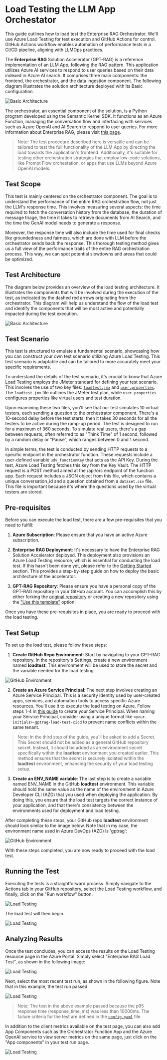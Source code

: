 # Load Testing the LLM App Orchestator

This guide outlines how to load test the Enterprise RAG Orchestrator. We'll use Azure Load Testing for test execution and GitHub Actions for control. GitHub Actions workflow enables automation of performance tests in a CI/CD pipeline, aligning with LLMOps practices.

The **Enterprise RAG** Solution Accelerator (GPT-RAG) is a reference implementation of an LLM App, following the RAG pattern. This application utilizes Azure AI services to respond to user queries based on their data indexed in Azure AI search. It comprises three main components: the frontend, the orchestrator, and the data ingestion component. The following diagram illustrates the solution architecture deployed with its Basic configuration.

![Basic Architecture](../media/perftest-GPT-RAG-Basic.png)

The orchestrator, an essential component of the solution, is a Python program developed using the Semantic Kernel SDK. It functions as an Azure Function, managing the conversation flow and interfacing with services such as Azure OpenAI and AI Search to respond to user queries. For more information about Enterprise RAG, please visit [this page](https://aka.ms/gpt-rag).

> Note: The test procedure described here is versatile and can be tailored to test the full functionality of the LLM App by directing the load towards the application's frontend. Additionally, it's suitable for testing other orchestration strategies that employ low-code solutions, like Prompt Flow orchestation, or apps that use LLMs beyond Azure OpenAI models.

## Test Scope

This test is mainly centered on the orchestrator component. The goal is to understand the performance of the entire RAG orchestration flow, not just the LLM's response time. This involves measuring several aspects: the time required to fetch the conversation history from the database, the duration of message triage, the time it takes to retrieve documents from AI Search, and the time the GenAI model needs to generate a response. 

Moreover, the response time will also include the time used for final checks like groundedness and fairness, which are done with LLM before the orchestrator sends back the response. This thorough testing method gives us a full view of the performance traits of the entire RAG orchestration process. This way, we can spot potential slowdowns and areas that could be optimized.

## Test Architecture

The diagram below provides an overview of the load testing architecture. It illustrates the components that will be involved during the execution of the test, as indicated by the dashed red arrows originating from the orchestrator. This diagram will help us understand the flow of the load test and identify the components that will be most active and potentially impacted during the test execution.

![Basic Architecture](../media/perftest-architecture.png)

## Test Scenario

This test is structured to emulate a fundamental scenario, showcasing how you can construct your own test scenario utilizing Azure Load Testing. This test scenario is adaptable and can be tailored to more accurately meet your specific requirements.

To understand the details of the test scenario, it's crucial to know that Azure Load Testing employs the JMeter standard for defining your test scenario. This involves the use of two key files: [`loadtest.jmx`](../loadtest/loadtest.jmx) and [`user.properties`](../loadtest/user.properties). The `loadtest.jmx` file outlines the JMeter test plan, while `user.properties` configures properties like virtual users and test duration.

Upon examining these two files, you'll see that our test simulates 10 virtual testers, each sending a question to the orchestrator component. There's a 10-second delay before the test starts, then it takes 30 seconds for all the testers to be active during the ramp-up period. The test is designed to run for a maximum of 360 seconds. To simulate real users, there's a gap between requests, often referred to as "Think Time" of 1 second, followed by a random delay or "Pause", which ranges between 0 and 1 second.

In simple terms, the test is conducted by sending HTTP requests to a specific endpoint in the orchestrator function. These requests include a user-defined variable `udv_functionKey` that acts as the API Key. During the test, Azure Load Testing fetches this key from the Key Vault. The HTTP request is a POST method aimed at the /api/orc endpoint of the function app. Each request includes a JSON object from this file, which contains a unique conversation_id and a question obtained from a `dataset.csv` file. This file is important because it's where the questions used by the virtual testers are stored.

## Pre-requisites

Before you can execute the load test, there are a few pre-requisites that you need to fulfill:

1. **Azure Subscription**: Please ensure that you have an active Azure subscription.

2. **Enterprise RAG Deployment**: It's necessary to have the Enterprise RAG Solution Accelerator deployed. This deployment also provisions an Azure Load Testing resource, which is essential for conducting the load test. If this hasn't been done yet, please refer to the [Getting Started](../README.md#getting-started) section. This provides a step-by-step guide on how to deploy the basic architecture of the accelerator.

3. **GPT-RAG Repository**: Please ensure you have a personal copy of the GPT-RAG repository in your GitHub account. You can accomplish this by either forking the [original repository](https://aka.ms/gpt-rag) or creating a new repository using the ["Use this template"](https://github.com/new?template_name=GPT-RAG&template_owner=Azure) option.

Once you have these pre-requisites in place, you are ready to proceed with the load testing.

## Test Setup

To set up the load test, please follow these steps:

1. **Create GitHub Repo Environment**: Start by navigating to your GPT-RAG repository. In the repository's Settings, create a new environment named **loadtest**. This environment will be used to store the secret and the variable needed for the load testing.

![GitHub Environment](../media/perftest-github-environment.png)

2. **Create an Azure Service Principal**: The next step involves creating an Azure Service Principal. This is a security identity used by user-created apps, services, and automation tools to access specific Azure resources. You'll use it to execute the load testing on Azure. Follow steps 1-4 in [this guide](https://github.com/marketplace/actions/azure-load-testing#azure-service-principal-for-rbac) to create your Service Principal. When naming your Service Principal, consider using a unique format like `<your-initials>-gptrag-load-test-cicd` to prevent name conflicts within the same tenant.

> Note: In the third step of the guide, you'll be asked to add a Secret. This Secret should not be added as a general GitHub repository secret. Instead, it should be added as an environment secret specifically within the **loadtest** environment you created earlier. This method ensures that the secret is securely isolated within the **loadtest** environment, enhancing the security of your load testing setup.

3. **Create an ENV_NAME variable**: The last step is to create a variable named ENV_NAME in the GitHub **loadtest** environment. This variable should hold the same value as the name of the environment in Azure Developer CLI (AZD) that you used when deploying the application. By doing this, you ensure that the load test targets the correct instance of your application, and that there's consistency between the environments used for deployment and load testing.

After completing these steps, your GitHub repo **loadtest** environment should look similar to the image below. Note that in my case, the environment name used in Azure DevOps (AZD) is 'gptrag':

![GitHub Environment](../media/perftest-github-var-secrets.png)

With these steps completed, you are now ready to proceed with the load test.

## Running the Test

Executing the tests is a straightforward process. Simply navigate to the Actions tab in your GitHub repository, select the Load Testing workflow, and finally, click on the "Run workflow" button.

![Load Testing](../media/perftest-starting.png)

The load test will then begin.

![Load Testing](../media/perftest-running.png)

## Analyzing Results

Once the test concludes, you can access the results on the Load Testing resource page in the Azure Portal. Simply select "Enterprise RAG Load Test", as shown in the following image:

![Load Testing](../media/perftest-portal.png)

Next, select the most recent test run, as shown in the following figure. Note that in this example, the test run passed.

![Load Testing](../media/perftest-analysis.png)

> Note: The test in the above example passed because the p95 response time (response_time_ms) was less than 10000ms. The failure criteria for the test are defined in the [`config.yaml`](../loadtest/config.yaml) file.

In addition to the client metrics available on the test page, you can also add App Components such as the Orchestrator Function App and the Azure OpenAI service to view server metrics on the same page, just click on the "App components" in your test run page.

![Load Testing](../media/perftest-app-component.png)